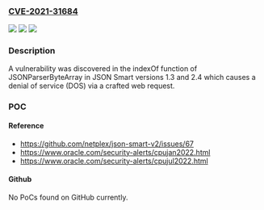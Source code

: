 ### [CVE-2021-31684](https://cve.mitre.org/cgi-bin/cvename.cgi?name=CVE-2021-31684)
![](https://img.shields.io/static/v1?label=Product&message=n%2Fa&color=blue)
![](https://img.shields.io/static/v1?label=Version&message=n%2Fa&color=blue)
![](https://img.shields.io/static/v1?label=Vulnerability&message=n%2Fa&color=brighgreen)

### Description

A vulnerability was discovered in the indexOf function of JSONParserByteArray in JSON Smart versions 1.3 and 2.4 which causes a denial of service (DOS) via a crafted web request.

### POC

#### Reference
- https://github.com/netplex/json-smart-v2/issues/67
- https://www.oracle.com/security-alerts/cpujan2022.html
- https://www.oracle.com/security-alerts/cpujul2022.html

#### Github
No PoCs found on GitHub currently.

